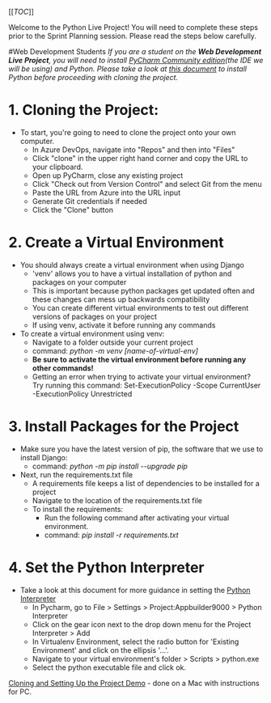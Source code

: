 [[_TOC_]]

Welcome to the Python Live Project! You will need to complete these steps prior to the Sprint Planning session. Please read the steps below carefully.

#Web Development Students
_If you are a student on the **Web Development Live Project**, you will need to install [PyCharm Community edition](https://www.jetbrains.com/pycharm/download/#section=windows)(the IDE we will be using) and Python. Please take a look at [this document](https://docs.google.com/document/d/16qNrvX4t7KAhHU0q1Y6te-C0xo7IfOa-NzXpctCSN18/edit?usp=sharing) to install Python before proceeding with cloning the project._

# 1. Cloning the Project:
- To start, you're going to need to clone the project onto your own computer.
    - In Azure DevOps, navigate into "Repos" and then into "Files"
    - Click "clone" in the upper right hand corner and copy the URL to your clipboard.
    - Open up PyCharm, close any existing project
    - Click "Check out from Version Control" and select Git from the menu
    - Paste the URL from Azure into the URL input
    - Generate Git credentials if needed
    - Click the "Clone" button


# 2. Create a Virtual Environment
  - You should always create a virtual environment when using Django
    - 'venv' allows you to have a virtual installation of python and packages on your computer
     - This is important because python packages get updated often and these changes can mess up backwards compatibility
      - You can create different virtual environments to test out different versions of packages on your project
    - If using venv, activate it before running any commands
  - To create a virtual environment using venv:
    - Navigate to a folder outside your current project
    - command: _python -m venv [name-of-virtual-env]_
    - **Be sure to activate the virtual environment before running any other commands!**
    - Getting an error when trying to activate your virtual environment? Try running this command:
      Set-ExecutionPolicy -Scope CurrentUser -ExecutionPolicy Unrestricted

# 3. Install Packages for the Project
- Make sure you have the latest version of pip, the software that we use to install Django:
    - command: _python -m pip install --upgrade pip_
- Next, run the requirements.txt file
    - A requirements file keeps a list of dependencies to be installed for a project
  - Navigate to the location of the requirements.txt file
  - To install the requirements:
      - Run the following command after activating your virtual environment.
      - command: _pip install -r requirements.txt_

# 4. Set the Python Interpreter
- Take a look at this document for more guidance in setting the  [Python Interpreter ](https://docs.google.com/document/d/1V_Tq9yoVGBVbyjLB3dn6FNG-ThEMO-l8MXtRNWWVqJs/edit)
     - In Pycharm, go to File > Settings > Project:Appbuilder9000 > Python Interpreter
  - Click on the gear icon next to the drop down menu for the Project Interpreter > Add
  - In Virtualenv Environment, select the radio button for 'Existing Environment' and click on the ellipsis '...'.
  - Navigate to your virtual environment's folder > Scripts > python.exe
  - Select the python executable file and click ok. 


[Cloning and Setting Up the Project Demo](https://drive.google.com/file/d/1O7kLTby5iLOo9tAdMX0-SPLtfl1_OPqf/view?usp=sharing) - done on a Mac with instructions for PC.

